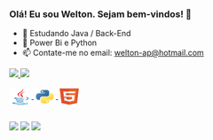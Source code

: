 ### Olá! Eu sou Welton. Sejam bem-vindos! 🚀

- 🌱 Estudando Java / Back-End
- 💬 Power Bi e Python
- 📫 Contate-me no email: welton-ap@hotmail.com

<div>
  <a href="https://github.com/WeltonJesus">
  <img height="180em" src="https://github-readme-stats.vercel.app/api?username=WeltonJesus&show_icons=true&theme=dark&include_all_commits=true&count_private=true"/>
  <img height="180em" src="https://github-readme-stats.vercel.app/api/top-langs/?username=WeltonJesus&layout=compact&langs_count=7&theme=dark"/>
</div>
  <div style="display: inline_block"><br>
  <img align="center" alt="Welton-Java" height="30" width="40" src="https://raw.githubusercontent.com/devicons/devicon/master/icons/java/java-original.svg">
  <img align="center" alt="Welton-Python" height="30" width="40" src="https://raw.githubusercontent.com/devicons/devicon/master/icons/python/python-original.svg">
  <img align="center" alt="Welton-HTML" height="30" width="40" src="https://raw.githubusercontent.com/devicons/devicon/master/icons/html5/html5-original.svg">
</div>
  
##
  
<div> 
  
  <a href="https://www.linkedin.com/in/welton-aparecido-de-jesus-4a22a866/" target="_blank"><img src="https://img.shields.io/badge/-LinkedIn-%230077B5?style=for-the-badge&logo=linkedin&logoColor=white" target="_blank"></a>
   <a href="https://web.whatsapp.com/" target="_blank"><img src="https://img.shields.io/badge/WhatsApp-25D366?style=for-the-badge&logo=whatsapp&logoColor=white" target="_blank"></a> 
  <a href="welton-ap@hotmail.com" target="_blank"><img src="https://img.shields.io/badge/Gmail-D14836?style=for-the-badge&logo=gmail&logoColor=white" target="_blank"></a> 
  
</div>

  
  
